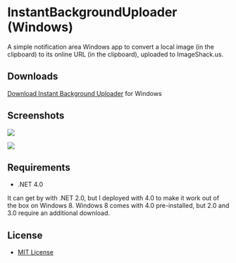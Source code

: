 InstantBackgroundUploader (Windows)
===================================

A simple notification area Windows app to convert a local image (in the clipboard) to its online URL (in the clipboard), uploaded to ImageShack.us.

Downloads
---------
[Download Instant Background Uploader](https://github.com/downloads/shurcooL/InstantBackgroundUploader_Windows/InstantBackgroundUploader.exe) for Windows

Screenshots
-----------
![](https://dl.dropbox.com/u/8554242/dmitri/projects/InstantBackgroundUploader_Windows/images/InstantBackgroundUploader1.png)

![](https://dl.dropbox.com/u/8554242/dmitri/projects/InstantBackgroundUploader_Windows/images/InstantBackgroundUploader2.png)

Requirements
------------
- .NET 4.0

It can get by with .NET 2.0, but I deployed with 4.0 to make it work out of the box on Windows 8. Windows 8 comes with 4.0 pre-installed, but 2.0 and 3.0 require an additional download.

License
-------
- [MIT License](http://opensource.org/licenses/mit-license.php)
